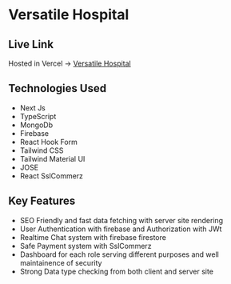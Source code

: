 # Versatile Hospital

   ## Live Link
Hosted in Vercel -> [Versatile Hospital](https://versatile-hospital.vercel.app/)

## Technologies Used
- Next Js
- TypeScript
- MongoDb
- Firebase
- React Hook Form
- Tailwind CSS 
- Tailwind Material UI
- JOSE
- React SslCommerz


## Key Features
* SEO Friendly and fast data fetching with server site rendering
* User Authentication with firebase and Authorization with JWt
* Realtime Chat system with firebase firestore
* Safe Payment system with SslCommerz
* Dashboard for each role serving different purposes and well maintainence of security
* Strong Data type checking from both client and server site